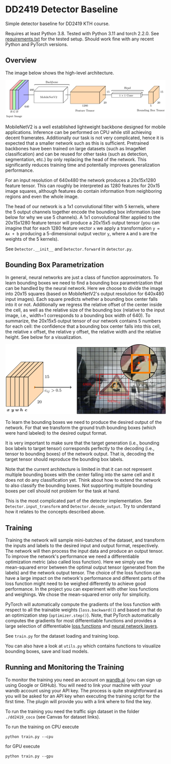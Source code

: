 # DD2419 Detector Baseline
Simple detector baseline for DD2419 KTH course.

Requires at least Python 3.8. Tested with Python 3.11 and torch 2.2.0. See [requirements.txt](requirements.txt) for the tested setup. Should work fine with any recent Python and PyTorch versions.


## Overview
The image below shows the high-level architecture.

![Image of Detector Architecture](architecture_visualization/detector_overview.png)

MobileNetV2 is a well established lightweight backbone designed for mobile applications. Inference can be performed on CPU while still achieving decent framerates. Additionally our task is not very complicated, hence it is expected that a smaller network such as this is sufficient. Pretrained backbones have been trained on large datasets (such as ImageNet classification) and can be reused for other tasks (such as detection, segmentation, etc.) by only replacing the head of the network. This significantly reduces training time and potentially improves generalization performance.

For an input resolution of 640x480 the network produces a 20x15x1280 feature tensor. This can roughly be interpreted as 1280 features for 20x15 image squares, although features do contain information from neighboring regions and even the whole image.

The head of our network is a 1x1 convolutional filter with 5 kernels, where the 5 output channels together encode the bounding box information (see below for why we use 5 channels). A 1x1 convolutional filter applied to the 20x15x1280 feature tensor will produce a 20x15x5 output tensor (you can imagine that for each 1280 feature vector `x` we apply a transformation `y = Ax + b` producing a 5-dimensional output vector `y`, where `A` and `b` are the weights of the 5 kernels).

See `Detector.__init__` and `Detector.forward` in `detector.py`.

## Bounding Box Parametrization
In general, neural networks are just a class of function approximators. To learn bounding boxes we need to find a bounding box parametrization that can be handled by the neural network. Here we choose to divide the image into 20x15 squares (based on MobileNetV2's output resolution for 640x480 input images). Each square predicts whether a bounding box center falls into it or not. Additionally we regress the relative offset of the center inside the cell, as well as the relative size of the bounding box (relative to the input image, i.e., width=1 corresponds to a bounding box width of 640). To summarize, the 20x15x5 output tensor of our network contains 5 numbers for each cell: the confidence that a bounding box center falls into this cell, the relative x offset, the relative y offset, the relative width and the relative height. See below for a visualization.

![Image of Bounding Box Decoding](architecture_visualization/bb_decoding.png)

To learn the bounding boxes we need to produce the desired output of the network. For that we transform the ground truth bounding boxes (which were hand labeled) to the desired output format.

It is very important to make sure that the target generation (i.e., bounding box labels to target tensor) corresponds perfectly to the decoding (i.e., tensor to bounding boxes) of the network output. That is, decoding the target tensor should reproduce the bounding box labels.

Note that the current architecture is limited in that it can not represent multiple bounding boxes with the center falling into the same cell and it does not do any classification yet. Think about how to extend the network to also classify the bounding boxes. Not supporting multiple bounding boxes per cell should not problem for the task at hand.

This is the most complicated part of the detector implementation. See `Detector.input_transform` and `Detector.decode_output`. Try to understand how it relates to the concepts described above.

## Training
Training the network will sample mini-batches of the dataset, and transform the inputs and labels to the desired input and output format, respectively. The network will then process the input data and produce an output tensor. To improve the network's performance we need a differentiable optimization metric (also called loss function). Here we simply use the mean-squared error between the optimal output tensor (generated from the labels) and the network output tensor. The choice of the loss function can have a large impact on the network's performance and different parts of the loss function might need to be weighed differently to achieve good performance. In the project you can experiment with other loss functions and weighings. We chose the mean-squared error only for simplicity.

PyTorch will automatically compute the gradients of the loss function with respect to all the trainable weights (`loss.backward()`) and based on that do an optimization step (`optimizer.step()`). Note, that PyTorch automatically computes the gradients for most differentiable functions and provides a large selection of differentiable [loss functions](https://pytorch.org/docs/stable/nn.html#loss-functions) and [neural network layers](https://pytorch.org/docs/stable/nn.html#).

See `train.py` for the dataset loading and training loop.

You can also have a look at `utils.py` which contains functions to visualize bounding boxes, save and load models.

## Running and Monitoring the Training
To monitor the training you need an account on [wandb.ai](https://wandb.ai/home) (you can sign up using Google or GitHub). You will need to link your machine with your wandb account using your API key. The process is quite straightforward as you will be asked for an API key when executing the training script for the first time. The plugin will provide you with a link where to find the key.

To run the training you need the traffic sign dataset in the folder `./dd2419_coco` (see Canvas for dataset links). 

To run the training on CPU execute
```shell
python train.py --cpu
```
for GPU execute
```shell
python train.py --gpu
```
